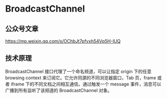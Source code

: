 # BroadcastChannel

## 公众号文章

<https://mp.weixin.qq.com/s/OChbJt7pfvxh54Vp5H-IUQ>

## 技术原理

BroadcastChannel 接口代理了一个命名频道，可以让指定 origin 下的任意 browsing context 来订阅它。它允许同源的不同浏览器窗口，Tab 页，frame 或者 iframe 下的不同文档之间相互通信。通过触发一个 message 事件，消息可以广播到所有监听了该频道的 BroadcastChannel 对象。

